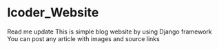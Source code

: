 # Icoder_Website
Read me update
This is simple blog website by using Django framework
You can post any article with images and source links

